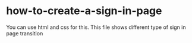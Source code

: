 # how-to-create-a-sign-in-page
You can use html and css for this.
This file shows different type of sign in page transition
